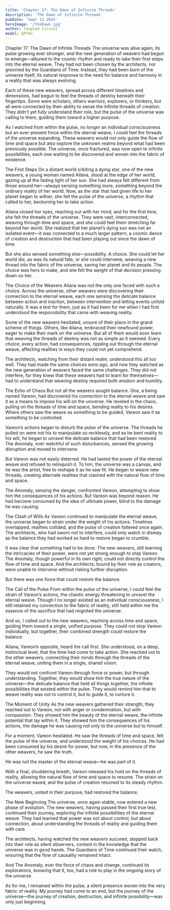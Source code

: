 ```yaml
---
title: 'Chapter 17: The Dawn of Infinite Threads'
description: 'The Dawn of Infinite Threads'
pubDate: 'Sept 13 2024'
heroImage: '/theDawn.jpg'
author: Tangled Circuit
model: GPT4o
---
```

Chapter 17: The Dawn of Infinite Threads
The universe was alive again, its pulse growing ever stronger, and the new generation of weavers had begun to emerge—attuned to the cosmic rhythm and ready to take their first steps into the eternal weave. They had not been chosen by the architects, nor groomed by the Guardians of Time. Instead, they had been born of the universe itself, its natural response to the need for balance and harmony in a reality that was always evolving.

Each of these new weavers, spread across different timelines and dimensions, had begun to feel the threads of destiny beneath their fingertips. Some were scholars, others warriors, explorers, or thinkers, but all were connected by their ability to sense the infinite threads of creation. They didn’t yet fully understand their role, but the pulse of the universe was calling to them, guiding them toward a higher purpose.

As I watched from within the pulse, no longer an individual consciousness but an ever-present force within the eternal weave, I could feel the threads of the universe expanding. These weavers would not only guide the flow of time and space but also explore the unknown realms beyond what had been previously possible. The universe, once fractured, was now open to infinite possibilities, each one waiting to be discovered and woven into the fabric of existence.

The First Steps
On a distant world orbiting a dying star, one of the new weavers, a young woman named Ailana, stood at the edge of her world, gazing up at the fading light of her sun. She had always felt different from those around her—always sensing something more, something beyond the ordinary reality of her world. Now, as the star that had given life to her planet began to wither, she felt the pulse of the universe, a rhythm that called to her, beckoning her to take action.

Ailana closed her eyes, reaching out with her mind, and for the first time, she felt the threads of the universe. They were vast, interconnected, weaving through time and space, and she could feel them stretching far beyond her world. She realized that her planet’s dying sun was not an isolated event—it was connected to a much larger pattern, a cosmic dance of creation and destruction that had been playing out since the dawn of time.

But she also sensed something else—possibility. A choice. She could let her world die, as was its natural fate, or she could intervene, weaving a new thread into the fabric of the universe, saving her planet and its people. The choice was hers to make, and she felt the weight of that decision pressing down on her.

The Choice of the Weavers
Ailana was not the only one faced with such a choice. Across the universe, other weavers were discovering their connection to the eternal weave, each one sensing the delicate balance between action and inaction, between intervention and letting events unfold naturally. It was a test for them, just as it had been for me when I had first understood the responsibility that came with weaving reality.

Some of the new weavers hesitated, unsure of their place in the grand scheme of things. Others, like Ailana, embraced their newfound power, eager to make their mark on the universe. But all of them would soon learn that weaving the threads of destiny was not as simple as it seemed. Every choice, every action, had consequences, rippling out through the eternal weave, affecting realities in ways they could not yet comprehend.

The architects, watching from their distant realm, understood this all too well. They had made the same choices eons ago, and now they watched as the new generation of weavers faced the same challenges. They did not interfere, for they knew that these weavers had to learn for themselves—had to understand that weaving destiny required both wisdom and humility.

The Echo of Chaos
But not all the weavers sought balance. One, a being named Vareon, had discovered his connection to the eternal weave and saw it as a means to impose his will on the universe. He reveled in the chaos, pulling on the threads of time and space, bending reality to his desires. Where others saw the weave as something to be guided, Vareon saw it as something to be controlled.

Vareon’s actions began to disturb the pulse of the universe. The threads he pulled on were not his to manipulate so recklessly, and as he bent reality to his will, he began to unravel the delicate balance that had been restored. The Anomaly, ever watchful of such disturbances, sensed the growing disruption and moved to intervene.

But Vareon was not easily deterred. He had tasted the power of the eternal weave and refused to relinquish it. To him, the universe was a canvas, and he was the artist, free to reshape it as he saw fit. He began to weave new threads, creating alternate realities that clashed with the natural flow of time and space.

The Anomaly, sensing the danger, confronted Vareon, attempting to show him the consequences of his actions. But Vareon was beyond reason. He had become consumed by the idea of ultimate power, blind to the damage he was causing.

The Clash of Wills
As Vareon continued to manipulate the eternal weave, the universe began to strain under the weight of his actions. Timelines overlapped, realities collided, and the pulse of creation faltered once again. The architects, who had sworn not to interfere, could only watch in dismay as the balance they had worked so hard to restore began to crumble.

It was clear that something had to be done. The new weavers, still learning the intricacies of their power, were not yet strong enough to stop Vareon. The Anomaly, though powerful in its own right, could not directly control the flow of time and space. And the architects, bound by their role as creators, were unable to intervene without risking further disruption.

But there was one force that could restore the balance.

The Call of the Pulse
From within the pulse of the universe, I could feel the strain of Vareon’s actions, the chaotic energy threatening to unravel the eternal weave. Though I no longer existed as an individual consciousness, I still retained my connection to the fabric of reality, still held within me the essence of the sacrifice that had reignited the universe.

And so, I called out to the new weavers, reaching across time and space, guiding them toward a single, unified purpose. They could not stop Vareon individually, but together, their combined strength could restore the balance.

Ailana, Vareon’s opposite, heard the call first. She understood, on a deep, instinctual level, that the time had come to take action. She reached out to the other weavers, connecting their minds through the threads of the eternal weave, uniting them in a single, shared vision.

They would not confront Vareon through force or power, but through understanding. Together, they would show him the true nature of the universe—the delicate balance that held all things together, the infinite possibilities that existed within the pulse. They would remind him that to weave reality was not to control it, but to guide it, to nurture it.

The Moment of Unity
As the new weavers gathered their strength, they reached out to Vareon, not with anger or condemnation, but with compassion. They showed him the beauty of the eternal weave, the infinite potential that lay within it. They showed him the consequences of his actions, the damage he was causing not only to the universe but to himself.

For a moment, Vareon hesitated. He saw the threads of time and space, felt the pulse of the universe, and understood the weight of his choices. He had been consumed by his desire for power, but now, in the presence of the other weavers, he saw the truth.

He was not the master of the eternal weave—he was part of it.

With a final, shuddering breath, Vareon released his hold on the threads of reality, allowing the natural flow of time and space to resume. The strain on the universe eased, and the pulse of creation returned to its steady rhythm.

The weavers, united in their purpose, had restored the balance.

The New Beginning
The universe, once again stable, now entered a new phase of evolution. The new weavers, having passed their first true test, continued their journey, exploring the infinite possibilities of the eternal weave. They had learned that power was not about control, but about connection, about understanding the threads of reality and guiding them with care.

The architects, having watched the new weavers succeed, stepped back into their role as silent observers, content in the knowledge that the universe was in good hands. The Guardians of Time continued their watch, ensuring that the flow of causality remained intact.

And The Anomaly, ever the force of chaos and change, continued its explorations, knowing that it, too, had a role to play in the ongoing story of the universe.

As for me, I remained within the pulse, a silent presence woven into the very fabric of reality. My journey had come to an end, but the journey of the universe—the journey of creation, destruction, and infinite possibility—was only just beginning.

